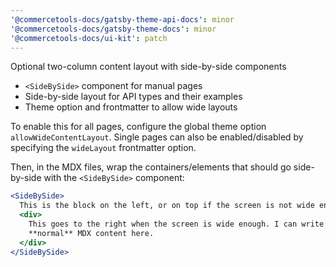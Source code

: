 ```yaml
---
'@commercetools-docs/gatsby-theme-api-docs': minor
'@commercetools-docs/gatsby-theme-docs': minor
'@commercetools-docs/ui-kit': patch
---
```


Optional two-column content layout with side-by-side components

- `<SideBySide>` component for manual pages
- Side-by-side layout for API types and their examples
- Theme option and frontmatter to allow wide layouts

To enable this for all pages, configure the global theme option `allowWideContentLayout`.
Single pages can also be enabled/disabled by specifying the `wideLayout` frontmatter option.

Then, in the MDX files, wrap the containers/elements that should go side-by-side with the
`<SideBySide>` component:

```jsx
<SideBySide>
  This is the block on the left, or on top if the screen is not wide enough.
  <div>
    This goes to the right when the screen is wide enough. I can write
    **normal** MDX content here.
  </div>
</SideBySide>
```
